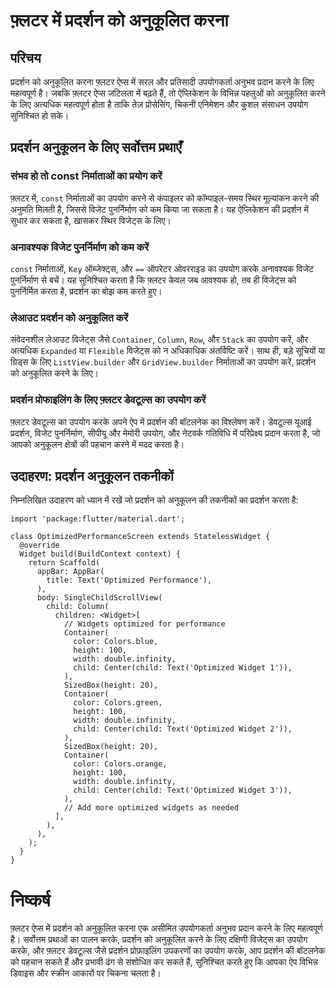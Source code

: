 # फ़्लटर में प्रदर्शन को अनुकूलित करना

## परिचय

प्रदर्शन को अनुकूलित करना फ़्लटर ऐप्स में सरल और प्रतिसादी उपयोगकर्ता अनुभव प्रदान करने के लिए महत्वपूर्ण है। जबकि फ़्लटर ऐप्स जटिलता में बढ़ते हैं, तो ऐप्लिकेशन के विभिन्न पहलुओं को अनुकूलित करने के लिए अत्यधिक महत्वपूर्ण होता है ताकि तेज़ प्रोसेसिंग, चिकनी एनिमेशन और कुशल संसाधन उपयोग सुनिश्चित हो सके।

## प्रदर्शन अनुकूलन के लिए सर्वोत्तम प्रथाएँ

### संभव हो तो const निर्माताओं का प्रयोग करें

फ़्लटर में, `const` निर्माताओं का उपयोग करने से कंपाइलर को कॉम्पाइल-समय स्थिर मूल्यांकन करने की अनुमति मिलती है, जिससे विजेट पुनर्निर्माण को कम किया जा सकता है। यह ऐप्लिकेशन की प्रदर्शन में सुधार कर सकता है, खासकर स्थिर विजेट्स के लिए।

### अनावश्यक विजेट पुनर्निर्माण को कम करें

`const` निर्माताओं, `Key` ऑब्जेक्ट्स, और `==` ऑपरेटर ओवरराइड का उपयोग करके अनावश्यक विजेट पुनर्निर्माण से बचें। यह सुनिश्चित करता है कि फ़्लटर केवल जब आवश्यक हो, तब ही विजेट्स को पुनर्निर्मित करता है, प्रदर्शन का बोझ कम करते हुए।

### लेआउट प्रदर्शन को अनुकूलित करें

संवेदनशील लेआउट विजेट्स जैसे `Container`, `Column`, `Row`, और `Stack` का उपयोग करें, और अत्यधिक `Expanded` या `Flexible` विजेट्स को न अधिकाधिक अंतर्विष्टि करें। साथ ही, बड़े सूचियों या ग्रिड्स के लिए `ListView.builder` और `GridView.builder` निर्माताओं का उपयोग करें, प्रदर्शन को अनुकूलित करने के लिए।

### प्रदर्शन प्रोफाइलिंग के लिए फ़्लटर डेवटूल्स का उपयोग करें

फ़्लटर डेवटूल्स का उपयोग करके अपने ऐप में प्रदर्शन की बॉटलनेक का विश्लेषण करें। डेवटूल्स यूआई प्रदर्शन, विजेट पुनर्निर्माण, सीपीयू और मेमोरी उपयोग, और नेटवर्क गतिविधि में परिप्रेक्ष्य प्रदान करता है, जो आपको अनुकूलन क्षेत्रों की पहचान करने में मदद करता है।

## उदाहरण: प्रदर्शन अनुकूलन तकनीकों

निम्नलिखित उदाहरण को ध्यान में रखें जो प्रदर्शन को अनुकूलन की तकनीकों का प्रदर्शन करता है:

```
import 'package:flutter/material.dart';

class OptimizedPerformanceScreen extends StatelessWidget {
  @override
  Widget build(BuildContext context) {
    return Scaffold(
      appBar: AppBar(
        title: Text('Optimized Performance'),
      ),
      body: SingleChildScrollView(
        child: Column(
          children: <Widget>[
            // Widgets optimized for performance
            Container(
              color: Colors.blue,
              height: 100,
              width: double.infinity,
              child: Center(child: Text('Optimized Widget 1')),
            ),
            SizedBox(height: 20),
            Container(
              color: Colors.green,
              height: 100,
              width: double.infinity,
              child: Center(child: Text('Optimized Widget 2')),
            ),
            SizedBox(height: 20),
            Container(
              color: Colors.orange,
              height: 100,
              width: double.infinity,
              child: Center(child: Text('Optimized Widget 3')),
            ),
            // Add more optimized widgets as needed
          ],
        ),
      ),
    );
  }
}
```
# निष्कर्ष
फ़्लटर ऐप्स में प्रदर्शन को अनुकूलित करना एक असीमित उपयोगकर्ता अनुभव प्रदान करने के लिए महत्वपूर्ण है। सर्वोत्तम प्रथाओं का पालन करके, प्रदर्शन को अनुकूलित करने के लिए दक्षिणी विजेट्स का उपयोग करके, और फ़्लटर डेवटूल्स जैसे प्रदर्शन प्रोफ़ाइलिंग उपकरणों का उपयोग करके, आप प्रदर्शन की बॉटलनेक को पहचान सकते हैं और प्रभावी ढंग से संशोधित कर सकते हैं, सुनिश्चित करते हुए कि आपका ऐप विभिन्न डिवाइस और स्क्रीन आकारों पर चिकना चलता है।